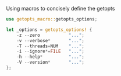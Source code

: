 Using macros to concisely define the getopts

```rust
use getopts_macro::getopts_options;

let _options = getopts_options! {
    -z --zero           "...";
    -v --verbose*       "...";
    -T --threads=NUM    "...";
    -i --ignore*=FILE   "...";
    -h --help*          "...";
    -V --version*       "...";
};
```
